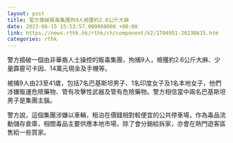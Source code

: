```yaml
---
layout: post
title: 警方搗破販毒集團拘9人檢獲約2.6公斤大麻
date: 2023-06-15 15:53:57.000000000 +08:00
link: https://news.rthk.hk/rthk/ch/component/k2/1704951-20230615.htm
categories: rthk
---
```


警方搗破一個由非華裔人士操控的販毒集團，拘捕9人，檢獲約2.6公斤大麻、少量霹靂可卡因、14萬元現金及手機等。

被捕9人由23至41歲，包括7名巴基斯坦男子、1名印度女子及1名本地女子，他們涉嫌販運危險藥物、管有攻擊性武器及管有危險藥物。警方相信當中兩名巴基斯坦男子是集團主腦。

警方說，這個集團涉嫌以車輛，租泊在價錢相對較便宜的公共停車場，作為毒品流動儲存倉庫，相關毒品主要供應本地市場，除了會分銷給拆家，亦會在熱門遊客區售給一些買家。
